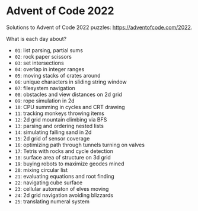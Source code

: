 # Advent of Code 2022

Solutions to Advent of Code 2022 puzzles: https://adventofcode.com/2022.

What is each day about?
- `01`: list parsing, partial sums
- `02`: rock paper scissors
- `03`: set intersections
- `04`: overlap in integer ranges
- `05`: moving stacks of crates around
- `06`: unique characters in sliding string window
- `07`: filesystem navigation
- `08`: obstacles and view distances on 2d grid
- `09`: rope simulation in 2d
- `10`: CPU summing in cycles and CRT drawing
- `11`: tracking monkeys throwing items
- `12`: 2d grid mountain climbing via BFS
- `13`: parsing and ordering nested lists
- `14`: simulating falling sand in 2d
- `15`: 2d grid of sensor coverage
- `16`: optimizing path through tunnels turning on valves
- `17`: Tetris with rocks and cycle detection
- `18`: surface area of structure on 3d grid
- `19`: buying robots to maximize geodes mined
- `20`: mixing circular list
- `21`: evaluating equations and root finding
- `22`: navigating cube surface
- `23`: cellular automaton of elves moving
- `24`: 2d grid navigation avoiding blizzards
- `25`: translating numeral system
